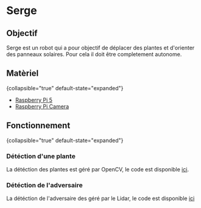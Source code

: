 # Serge

## Objectif
Serge est un robot qui a pour objectif de déplacer des plantes et d'orienter des panneaux solaires. Pour cela il doit être completement autonome.

## Matèriel
{collapsible="true" default-state="expanded"}
- [Raspberry Pi 5](https://www.kubii.com/fr/cartes-nano-ordinateurs/4106-1831-raspberry-pi-5-3272496315938.html#/ram-4_gb)
- [Raspberry Pi Camera](https://www.kubii.com/fr/cameras-capteurs/3878-1690-module-camera-v3-raspberry-pi-3272496313699.html#/angle_de_camera-grand_angle_120)

## Fonctionnement
{collapsible="true" default-state="expanded"}
### Détéction d'une plante
La détéction des plantes est géré par OpenCV, le code est disponible [ici](https://github.com/modelec/detection_pot).

### Détéction de l'adversaire
La détéction de l'adversaire des géré par le Lidar, le code est disponible [ici](https://github.com/modelec/detection_adversaire)

